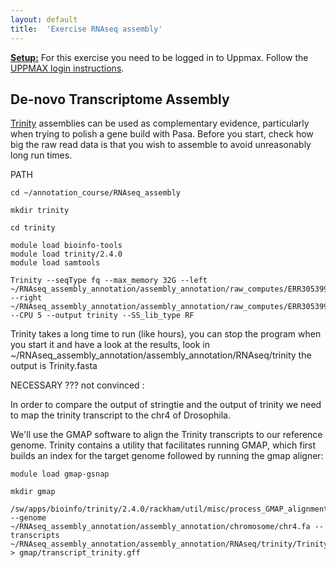 ```yaml
---
layout: default
title:  'Exercise RNAseq assembly'
---
```


<u>**Setup:**</u> For this exercise you need to be logged in to Uppmax. Follow the [UPPMAX login instructions](uppmax_login).

## De-novo Transcriptome Assembly

[Trinity](https://github.com/trinityrnaseq/trinityrnaseq/wiki) assemblies can be used as complementary evidence, particularly when trying to polish a gene build with Pasa. Before you start, check how big the raw read data is that you wish to assemble to avoid unreasonably long run times.


PATH

```
cd ~/annotation_course/RNAseq_assembly

mkdir trinity

cd trinity

module load bioinfo-tools
module load trinity/2.4.0
module load samtools

Trinity --seqType fq --max_memory 32G --left ~/RNAseq_assembly_annotation/assembly_annotation/raw_computes/ERR305399_1.fastq.gz --right ~/RNAseq_assembly_annotation/assembly_annotation/raw_computes/ERR305399_2.fastq.gz --CPU 5 --output trinity --SS_lib_type RF
```

Trinity takes a long time to run (like hours), you can stop the program when you start it and have a look at the results, look in ~/RNAseq_assembly_annotation/assembly_annotation/RNAseq/trinity the output is Trinity.fasta


NECESSARY ???  not convinced :

In order to compare the output of stringtie and the output of trinity we need to map the trinity transcript to the chr4 of Drosophila.

We'll use the GMAP software to align the Trinity transcripts to our reference genome. Trinity contains a utility that facilitates running GMAP, which first builds an index for the target genome followed by running the gmap aligner:

```
module load gmap-gsnap

mkdir gmap

/sw/apps/bioinfo/trinity/2.4.0/rackham/util/misc/process_GMAP_alignments_gff3_chimeras_ok.pl --genome ~/RNAseq_assembly_annotation/assembly_annotation/chromosome/chr4.fa --transcripts ~/RNAseq_assembly_annotation/assembly_annotation/RNAseq/trinity/Trinity.fasta > gmap/transcript_trinity.gff
```
